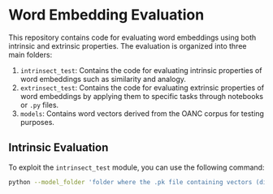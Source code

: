 # Word Embedding Evaluation

This repository contains code for evaluating word embeddings using both intrinsic and extrinsic properties. The evaluation is organized into three main folders:

1. `intrinsect_test`: Contains the code for evaluating intrinsic properties of word embeddings such as similarity and analogy.
2. `extrinsect_test`: Contains the code for evaluating extrinsic properties of word embeddings by applying them to specific tasks through notebooks or `.py` files.
3. `models`: Contains word vectors derived from the OANC corpus for testing purposes.

## Intrinsic Evaluation

To exploit the `intrinsect_test` module, you can use the following command:

```sh
python --model_folder 'folder where the .pk file containing vectors (dictionary structure) is located' --dim 'dimension of the vectors (e.g., 50, 150, etc.)' --w2v 'name of the .pk file'
